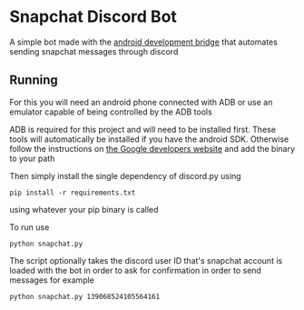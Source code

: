 # Snapchat Discord Bot
A simple bot made with the [android development bridge](https://developer.android.com/studio/command-line/adb) that automates sending snapchat messages through discord

## Running
For this you will need an android phone connected with ADB or use an emulator capable of being controlled by the ADB tools

ADB is required for this project and will need to be installed first. These tools will automatically be installed if you have the android SDK. Otherwise follow the instructions on [the Google developers website](https://developer.android.com/studio/releases/platform-tools) and add the binary to your path

Then simply install the single dependency of discord.py using
```
pip install -r requirements.txt
```
using whatever your pip binary is called

To run use
```
python snapchat.py
```
The script optionally takes the discord user ID that's snapchat account is loaded with the bot in order to ask for confirmation in order to send messages for example

```
python snapchat.py 139068524105564161
```
